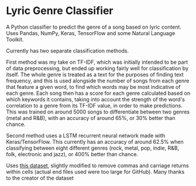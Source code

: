 # Lyric Genre Classifier
A Python classifier to predict the genre of a song based on lyric content. Uses Pandas, NumPy, Keras, TensorFlow and some Natural Language Toolkit. 

Currently has two separate classification methods.

First method was my take on TF-IDF, which was initially intended to be part of data preprocessing, but ended up working fairly well for classification by itself. The whole genre is treated as a text for the purposes of finding text frequency, and this is used alongside the number of songs from each genre that feature a given word, to find which words may be most indicative of each genre. Each song then has a score for each genre calculated based on which keywords it contains, taking into account the strength of the word's correlation to a genre from its TF-IDF value, in order to make predictions.
This was trained on around 5000 songs to differentiate between two genres (metal and R&B), with an accuracy of around 65%, or 30% better than chance.

Second method uses a LSTM recurrent neural network made with Keras/TensorFlow. This currently has an accuracy of around 62.5% when classifying between eight different genres (rock, metal, pop, indie, R&B, folk, electronic and jazz), or 400% better than chance.

Uses [this dataset](https://www.kaggle.com/mateibejan/multilingual-lyrics-for-genre-classification), slightly modified to remove commas and carriage returns within cells (actual end files used were too large for GitHub). 
Many thanks to the creator of the dataset
